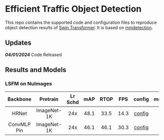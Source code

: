 # Efficient Traffic Object Detection

This repo contains the supported code and configuration files to reproduce object detection results of [Swin Transformer](https://arxiv.org/pdf/2103.14030.pdf). It is based on [mmdetection](https://github.com/open-mmlab/mmdetection).

## Updates

***04/01/2024*** Code Released

## Results and Models

### LSFM on NuImages

| Backbone | Pretrain | Lr Schd | mAP | RTOP | FPS | config | model |
| :---: | :---: | :---: | :---: | :---: | :---: | :---: | :---: |
| HRNet | ImageNet-1K | 24x | 48.1 | 33.5 | 14.3 | [config](configs/tju/lsfm_nuim_4x4.py) | |
| ConvMLP Pin | ImageNet-1K | 24x | 46.1 | 46.1 | 30.3 | [config](configs/tju/lsfm_tiny_nuim_4x4.py) | |
